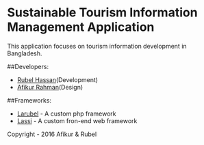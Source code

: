 # Sustainable Tourism Information Management Application

This application focuses on tourism information development in Bangladesh.

##Developers:
  - [Rubel Hassan](https://github.com/rubelhassan)(Development)
  - [Afikur Rahman](https://github.com/afikur)(Design)

##Frameworks:
  - [Larubel](https://github.com/rubelhassan/larubel) - A custom php framework
  - [Lassi](https://github.com/afikur/lassi-framework) - A custom fron-end web framework
  
Copyright - 2016 Afikur & Rubel